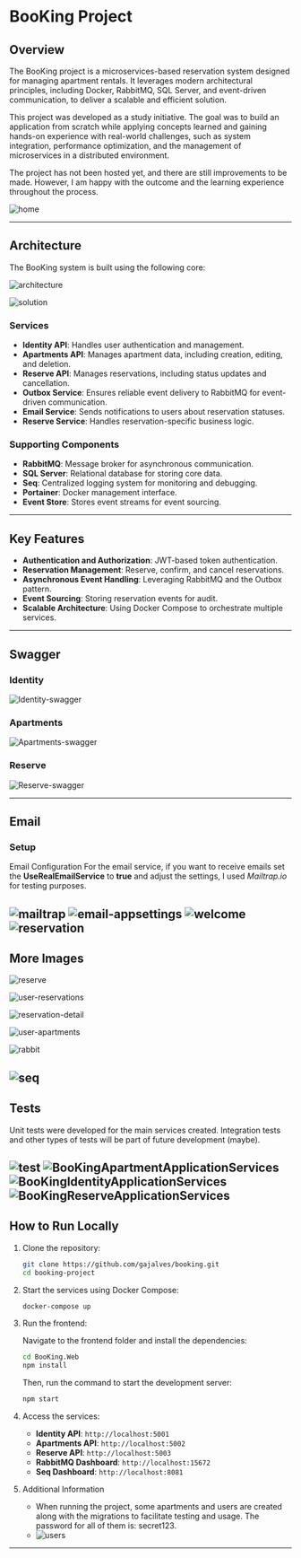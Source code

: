 # BooKing Project

## Overview
The BooKing project is a microservices-based reservation system designed for managing apartment rentals. It leverages modern architectural principles, including Docker, RabbitMQ, SQL Server, and event-driven communication, to deliver a scalable and efficient solution.

This project was developed as a study initiative. The goal was to build an application from scratch while applying concepts learned and gaining hands-on experience with real-world challenges, such as system integration, performance optimization, and the management of microservices in a distributed environment.

The project has not been hosted yet, and there are still improvements to be made. However, I am happy with the outcome and the learning experience throughout the process.

![home](https://github.com/gajalves/booking/blob/main/docs/img/home.png?raw=true)

---

## Architecture
The BooKing system is built using the following core:

 ![architecture](https://github.com/gajalves/booking/blob/main/docs/img/arch.png?raw=true)
 
 ![solution](https://github.com/gajalves/booking/blob/main/docs/img/solution.png?raw=true)

### Services
- **Identity API**: Handles user authentication and management.
- **Apartments API**: Manages apartment data, including creation, editing, and deletion.
- **Reserve API**: Manages reservations, including status updates and cancellation.
- **Outbox Service**: Ensures reliable event delivery to RabbitMQ for event-driven communication.
- **Email Service**: Sends notifications to users about reservation statuses.
- **Reserve Service**: Handles reservation-specific business logic.

### Supporting Components
- **RabbitMQ**: Message broker for asynchronous communication.
- **SQL Server**: Relational database for storing core data.
- **Seq**: Centralized logging system for monitoring and debugging.
- **Portainer**: Docker management interface.
- **Event Store**: Stores event streams for event sourcing.

---

## Key Features
- **Authentication and Authorization**: JWT-based token authentication.
- **Reservation Management**: Reserve, confirm, and cancel reservations.
- **Asynchronous Event Handling**: Leveraging RabbitMQ and the Outbox pattern.
- **Event Sourcing**: Storing reservation events for audit.
- **Scalable Architecture**: Using Docker Compose to orchestrate multiple services.

---

## Swagger

### Identity
![Identity-swagger](https://github.com/gajalves/booking/blob/main/docs/img/swagger/identity.png?raw=true)
### Apartments
![Apartments-swagger](https://github.com/gajalves/booking/blob/main/docs/img/swagger/apartments.png?raw=true)
### Reserve
![Reserve-swagger](https://github.com/gajalves/booking/blob/main/docs/img/swagger/reserve.png?raw=true)

---

## Email

### Setup
Email Configuration
For the email service, if you want to receive emails set the **UseRealEmailService** to **true** and adjust the settings, I used *Mailtrap.io* for testing purposes.

![mailtrap](https://github.com/gajalves/booking/blob/main/docs/img/email/mailtrap.png?raw=true)
![email-appsettings](https://github.com/gajalves/booking/blob/main/docs/img/email/email-setup.png?raw=true)
![welcome](https://github.com/gajalves/booking/blob/main/docs/img/email/welcome.png?raw=true)
![reservation](https://github.com/gajalves/booking/blob/main/docs/img/email/reservation.png?raw=true)
---

## More Images

![reserve](https://github.com/gajalves/booking/blob/main/docs/img/reserve.png?raw=true)

![user-reservations](https://github.com/gajalves/booking/blob/main/docs/img/user-reservations.png?raw=true)

![reservation-detail](https://github.com/gajalves/booking/blob/main/docs/img/reservation-detail.png?raw=true)

![user-apartments](https://github.com/gajalves/booking/blob/main/docs/img/user-apartments.png?raw=true)

![rabbit](https://github.com/gajalves/booking/blob/main/docs/img/rabbit.png?raw=true)

![seq](https://github.com/gajalves/booking/blob/main/docs/img/seq.png?raw=true)
---

## Tests
Unit tests were developed for the main services created. Integration tests and other types of tests will be part of future development (maybe).

![test](https://github.com/gajalves/booking/blob/main/docs/img/coverage/tests.png?raw=true)
![BooKingApartmentApplicationServices](https://github.com/gajalves/booking/blob/main/docs/img/coverage/BooKingApartmentApplicationServices.png?raw=true)
![BooKingIdentityApplicationServices](https://github.com/gajalves/booking/blob/main/docs/img/coverage/BooKingIdentityApplicationServices.png?raw=true)
![BooKingReserveApplicationServices](https://github.com/gajalves/booking/blob/main/docs/img/coverage/BooKingReserveApplicationServices.png?raw=true)
---

## How to Run Locally

1. Clone the repository:
    ```bash
    git clone https://github.com/gajalves/booking.git
    cd booking-project
    ```

2. Start the services using Docker Compose:
    ```bash
    docker-compose up
    ```
4. Run the frontend:

    Navigate to the frontend folder and install the dependencies:

    ```bash
    cd BooKing.Web
    npm install
    ```

    Then, run the command to start the development server:

    ```bash
    npm start
    ```
4. Access the services:
    - **Identity API**: `http://localhost:5001`
    - **Apartments API**: `http://localhost:5002`
    - **Reserve API**: `http://localhost:5003`
    - **RabbitMQ Dashboard**: `http://localhost:15672`
    - **Seq Dashboard**: `http://localhost:8081`

5. Additional Information
   - When running the project, some apartments and users are created along with the migrations to facilitate testing and usage. The password for all of them is: secret123.
   - ![users](https://github.com/gajalves/booking/blob/main/docs/img/db/user.png?raw=true)

---
